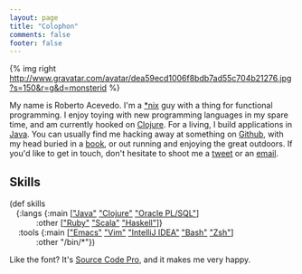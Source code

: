 ```yaml
---
layout: page
title: "Colophon"
comments: false
footer: false
---
```


{% img right http://www.gravatar.com/avatar/dea59ecd1006f8bdb7ad55c704b21276.jpg?s=150&r=g&d=monsterid %}

My name is Roberto Acevedo. I'm a
[*nix](http://en.wikipedia.org/wiki/Unix-like) guy with a thing for functional
programming. I enjoy toying with new programming languages in my spare time,
and am currently hooked on [Clojure](http://clojure.org). For a living, I build
applications in [Java](http://www.java.com/). You can usually find me hacking
away at something on [Github](https://github.com/rxacevedo/), with my head
buried in a
[book](https://www.goodreads.com/user/show/29672793-roberto-acevedo), or out
running and enjoying the great outdoors. If you'd like to get in touch, don't
hesitate to shoot me a [tweet](https://twitter.com/rxacevedo) or an
[email](mailto:rxacevedo@gmail.com). 

## Skills

(def skills    
&nbsp;&nbsp;
{:langs
{:main 
[["Java"](http://www.java.com/) 
["Clojure"](http://clojure.org/) 
["Oracle PL/SQL"](http://www.oracle.com/technetwork/database/features/plsql/index.html)]    
&nbsp;
&nbsp;
&nbsp;
&nbsp;
&nbsp;
&nbsp;
:other [["Ruby"](https://www.ruby-lang.org/en/) 
["Scala"](http://www.scala-lang.org/) 
["Haskell"](http://www.haskell.org/haskellwiki/Haskell)]}    
&nbsp;
&nbsp;
:tools
{:main 
[["Emacs"](http://www.gnu.org/software/emacs/)
["Vim"](http://www.vim.org/) 
["IntelliJ IDEA"](http://www.jetbrains.com/idea/)
["Bash"](http://www.gnu.org/software/bash/)
["Zsh"](http://www.zsh.org/)]    
&nbsp;
&nbsp;
&nbsp;
&nbsp;
&nbsp;
&nbsp;
:other "/bin/*"})

Like the font? It's [Source Code Pro](http://www.google.com/fonts/specimen/Source+Code+Pro), and it makes me very happy.
